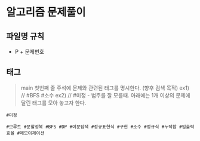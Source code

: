 # 알고리즘 문제풀이

## 파일명 규칙
- P + 문제번호

## 태그
> main 첫번째 줄 주석에 문제와 관련된 태그를 명시한다. (향후 검색 목적)
> ex1) // #BFS #소수 
> ex2) // #미정 - 범주를 잘 모를때.
> 아래에는 1개 이상의 문제에 달린 태그를 모아 놓고자 한다.

```
#미정 

#브루트 #분할정복 #BFS #DP #이분탐색 #정규표현식 #구현 #소수 #정규식 #누적합 #입출력효율 #메모이제이션 


```